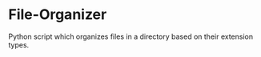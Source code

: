# File-Organizer
Python script which organizes files in a directory based on their extension types.
